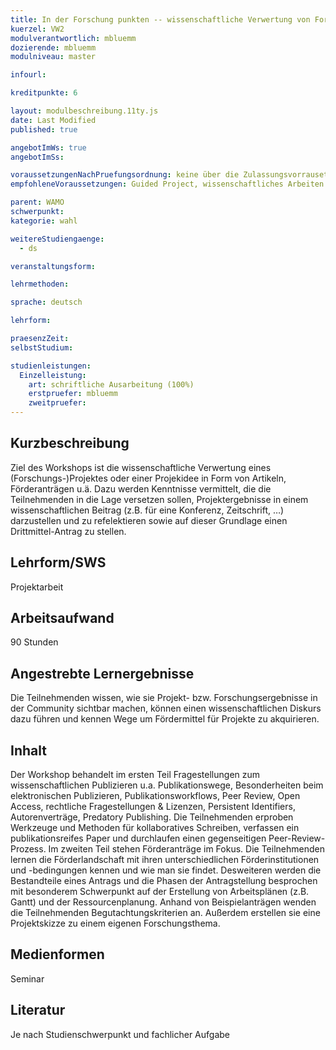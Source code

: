 ```yaml
---
title: In der Forschung punkten -- wissenschaftliche Verwertung von Forschungsideen und -ergebnissen
kuerzel: VW2
modulverantwortlich: mbluemm
dozierende: mbluemm
modulniveau: master

infourl: 

kreditpunkte: 6

layout: modulbeschreibung.11ty.js
date: Last Modified
published: true

angebotImWs: true
angebotImSs: 

voraussetzungenNachPruefungsordnung: keine über die Zulassungsvorrausetzungen zum Studium hinausgehenden
empfohleneVoraussetzungen: Guided Project, wissenschaftliches Arbeiten

parent: WAMO
schwerpunkt:
kategorie: wahl

weitereStudiengaenge: 
  - ds

veranstaltungsform: 

lehrmethoden:

sprache: deutsch

lehrform:

praesenzZeit: 
selbstStudium: 

studienleistungen:
  Einzelleistung:
    art: schriftliche Ausarbeitung (100%)
    erstpruefer: mbluemm
    zweitpruefer: 
---
```


## Kurzbeschreibung
Ziel des Workshops ist die wissenschaftliche Verwertung eines (Forschungs-)Projektes oder einer Projekidee in Form von Artikeln, Förderanträgen u.ä. Dazu werden Kenntnisse vermittelt, die die Teilnehmenden in die Lage versetzen sollen, Projektergebnisse in einem wissenschaftlichen Beitrag (z.B. für eine Konferenz, Zeitschrift, …) darzustellen und zu refelektieren sowie auf dieser Grundlage einen Drittmittel-Antrag zu stellen.

## Lehrform/SWS 
Projektarbeit

## Arbeitsaufwand 
90 Stunden

## Angestrebte Lernergebnisse
Die Teilnehmenden wissen, wie sie Projekt- bzw. Forschungsergebnisse in der Community sichtbar machen, können einen wissenschaftlichen Diskurs dazu führen und kennen Wege um Fördermittel für Projekte zu akquirieren.


## Inhalt
Der Workshop behandelt im ersten Teil Fragestellungen zum wissenschaftlichen Publizieren u.a. Publikationswege, Besonderheiten beim elektronischen Publizieren, Publikationsworkflows, Peer Review, Open Access, rechtliche Fragestellungen & Lizenzen, Persistent Identifiers, Autorenverträge, Predatory Publishing. Die Teilnehmenden erproben Werkzeuge und Methoden für kollaboratives Schreiben, verfassen ein publikationsreifes Paper und durchlaufen einen gegenseitigen Peer-Review-Prozess.
Im zweiten Teil stehen Förderanträge im Fokus. Die Teilnehmenden lernen die Förderlandschaft mit ihren unterschiedlichen Förderinstitutionen und -bedingungen kennen und wie man sie findet. Desweiteren werden die Bestandteile eines Antrags und die Phasen der Antragstellung besprochen mit besonderem Schwerpunkt auf der Erstellung von Arbeitsplänen (z.B. Gantt) und der Ressourcenplanung. Anhand von Beispielanträgen wenden die Teilnehmenden Begutachtungskriterien an. Außerdem erstellen sie eine Projektskizze zu einem eigenen Forschungsthema. 


## Medienformen
Seminar


## Literatur
Je nach Studienschwerpunkt und fachlicher Aufgabe

